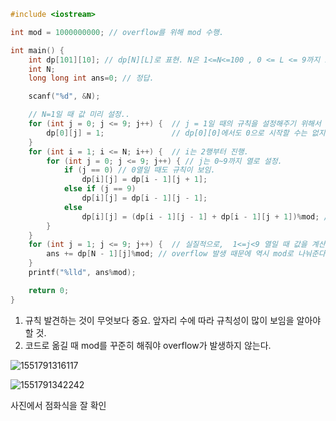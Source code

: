 ```c
#include <iostream>

int mod = 1000000000; // overflow를 위해 mod 수행.

int main() {
	int dp[101][10]; // dp[N][L]로 표현. N은 1<=N<=100 , 0 <= L <= 9까지 표현
	int N;
	long long int ans=0; // 정답.

	scanf("%d", &N);

	// N=1일 때 값 미리 설정..
	for (int j = 0; j <= 9; j++) {  // j = 1일 때의 규칙을 설정해주기 위해서 j=0일 때도 도입했다.	
		dp[0][j] = 1;				// dp[0][0]에서도 0으로 시작할 수는 없지만, 0도 하나의 시작이라는 차원에서 값을 넣어준다.
	}
	for (int i = 1; i <= N; i++) {  // i는 2행부터 진행.
		for (int j = 0; j <= 9; j++) { // j는 0~9까지 열로 설정.
			if (j == 0) // 0열일 때도 규칙이 보임.
				dp[i][j] = dp[i - 1][j + 1];
			else if (j == 9)
				dp[i][j] = dp[i - 1][j - 1];
			else
				dp[i][j] = (dp[i - 1][j - 1] + dp[i - 1][j + 1])%mod; // 더하면서 overflow가 발생하기 때문에 mod로 나눠준다.
		}
	}
	for (int j = 1; j <= 9; j++) {  // 실질적으로,  1<=j<9 열일 때 값을 계산해야 한다.
		ans += dp[N - 1][j]%mod; // overflow 발생 때문에 역시 mod로 나눠준다.
	}
	printf("%lld", ans%mod);

	return 0;
}
```



1. 규칙 발견하는 것이 무엇보다 중요. 앞자리 수에 따라 규칙성이 많이 보임을 알아야 할 것.
2. 코드로 옮길 때 mod를 꾸준히 해줘야 overflow가 발생하지 않는다.

![1551791316117](C:\Users\김재정\AppData\Roaming\Typora\typora-user-images\1551791316117.png)

![1551791342242](C:\Users\김재정\AppData\Roaming\Typora\typora-user-images\1551791342242.png)



사진에서 점화식을 잘 확인